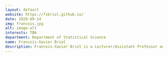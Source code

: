 ```yaml
---
layout: default
website: https://fxbriol.github.io/
date: 2020-09-14
img: francois.jpg
alt: image-alt
interests: TBA
department: Department of Statistical Science
name: Francois-Xavier Briol
description: Francois-Xavier Briol is a Lecturer/Assistant Professor and a Group leader of "Fundamentals of Statistical Machine Learning, ATI. His research includes theory and methodology for computation and learning in large scale and computationally expensive probabilistic models. He has developed tools in kernel methods, Gaussian processes, Stein's method and Monte Carlo. He has a Discussion paper in the journal of Statistical Science, and spotlights/long talks at ICML and NeurIPS. He  currently supervises two PhD students and has long-term collaborations with Cambridge, Imperial College London, Oxford, Warwick and Microsoft Research. 
---
```

